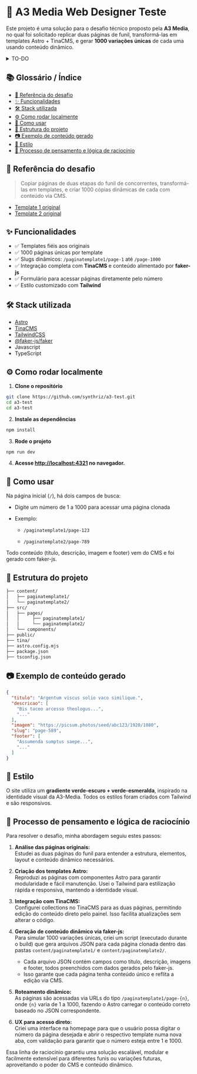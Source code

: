 
# 💼 A3 Media Web Designer Teste

Este projeto é uma solução para o desafio técnico proposto pela **A3 Media**, no qual foi solicitado replicar duas páginas de funil, transformá-las em templates Astro + TinaCMS, e gerar **1000 variações únicas** de cada uma usando conteúdo dinâmico.

<details>
    <summary>TO-DO</summary>
  <ul>
    <li>implementar codigo que gera os .json pro template 2</li>
    <li>finalizar html/css dos templates</li>
    <li>gerar 1k de .json ao inves de 10</li>
    <li>documentação pendente</li>
    <li>fazer lista funcional no .astro do template 2</li>
  </ul>
</details>

## 📚 Glossário / Índice

- [🧩 Referência do desafio](#-referência-do-desafio)  
- [✨ Funcionalidades](#-funcionalidades)  
- [🛠 Stack utilizada](#-stack-utilizada)  
- [⚙️ Como rodar localmente](#-como-rodar-localmente)  
- [🧪 Como usar](#-como-usar)  
- [🧾 Estrutura do projeto](#-estrutura-do-projeto)  
- [📷 Exemplo de conteúdo gerado](#-exemplo-de-conteúdo-gerado)  
- [🌈 Estilo](#-estilo)  
- [🧠 Processo de pensamento e lógica de raciocínio](#-processo-de-pensamento-e-lógica-de-raciocínio)

## 🧩 Referência do desafio

> Copiar páginas de duas etapas do funil de concorrentes, transformá-las em templates, e criar 1000 cópias dinâmicas de cada com conteúdo via CMS.

- [Template 1 original](https://getflowempower.com/ps/pscollins01)
- [Template 2 original](https://glucosecontrolguide.com/fb/sgs/vsl3/prn-ca1/h1l1/)

## ✨ Funcionalidades

- ✅ Templates fiéis aos originais  
- ✅ 1000 páginas únicas por template  
- ✅ Slugs dinâmicos: `/paginatemplate1/page-1` até `/page-1000`  
- ✅ Integração completa com **TinaCMS** e conteúdo alimentado por **faker-js**  
- ✅ Formulário para acessar páginas diretamente pelo número 
- ✅ Estilo customizado com **Tailwind**

## 🛠 Stack utilizada

- [Astro](https://astro.build/)  
- [TinaCMS](https://tina.io/)  
- [TailwindCSS](https://tailwindcss.com/)  
- [@faker-js/faker](https://fakerjs.dev/)  
- Javascript
- TypeScript  

## ⚙️ Como rodar localmente

1. **Clone o repositório**

```bash
git clone https://github.com/synthriz/a3-test.git
cd a3-test
cd a3-test
```

2. **Instale as dependências**

```bash
npm install
```

3. **Rode o projeto**

```bash
npm run dev
```

4. **Acesse [http://localhost:4321](http://localhost:4321) no navegador.**

## 🧪 Como usar
Na página inicial (`/`), há dois campos de busca:

-   Digite um número de 1 a 1000 para acessar uma página clonada
    
-   Exemplo:
    
    -   `/paginatemplate1/page-123`
        
    -   `/paginatemplate2/page-789`
        

Todo conteúdo (título, descrição, imagem e footer) vem do CMS e foi gerado com faker-js.

## 🧾 Estrutura do projeto

```bash
├── content/
│   ├── paginatemplate1/
│   └── paginatemplate2/
├── src/
│   ├── pages/
│   │     ├── paginatemplate1/
│   │     └── paginatemplate2/
│   └── components/
├── public/
├── tina/
├── astro.config.mjs
├── package.json
├── tsconfig.json
```

## 📷 Exemplo de conteúdo gerado

```json
{
  "titulo": "Argentum viscus solio vaco similique.",
  "descricao": [
    "Bis taceo arcesso theologus...",
    "..."
  ],
  "imagem": "https://picsum.photos/seed/abc123/1920/1080",
  "slug": "page-589",
  "footer": [
    "Assumenda sumptus saepe...",
    "..."
  ]
}
```

## 🌈 Estilo
O site utiliza um **gradiente verde-escuro + verde-esmeralda**, inspirado na identidade visual da A3-Media.
Todos os estilos foram criados com Tailwind e são responsivos.

## 🧠 Processo de pensamento e lógica de raciocínio

Para resolver o desafio, minha abordagem seguiu estes passos:

1. **Análise das páginas originais:**  
   Estudei as duas páginas do funil para entender a estrutura, elementos, layout e conteúdo dinâmico necessários.

2. **Criação dos templates Astro:**  
   Reproduzi as páginas com componentes Astro para garantir modularidade e fácil manutenção. Usei o Tailwind para estilização rápida e responsiva, mantendo a identidade visual.

3. **Integração com TinaCMS:**  
   Configurei collections no TinaCMS para as duas páginas, permitindo edição do conteúdo direto pelo painel. Isso facilita atualizações sem alterar o código.

4. **Geração de conteúdo dinâmico via faker-js:**  
   Para simular 1000 variações únicas, criei um script (executado durante o build) que gera arquivos JSON para cada página clonada dentro das pastas `content/paginatemplate1/` e `content/paginatemplate2/`.

   - Cada arquivo JSON contém campos como título, descrição, imagens e footer, todos preenchidos com dados gerados pelo faker-js.
   - Isso garante que cada página tenha conteúdo único e reflita a edição via CMS.

5. **Roteamento dinâmico:**  
   As páginas são acessadas via URLs do tipo `/paginatemplate1/page-{n}`, onde `{n}` varia de 1 a 1000, fazendo o Astro carregar o conteúdo correto baseado no JSON correspondente.

6. **UX para acesso direto:**  
   Criei uma interface na homepage para que o usuário possa digitar o número da página desejada e abrir o respectivo template numa nova aba, com validação para garantir que o número esteja entre 1 e 1000.

Essa linha de raciocínio garantiu uma solução escalável, modular e facilmente extensível para diferentes funis ou variações futuras, aproveitando o poder do CMS e conteúdo dinâmico.
